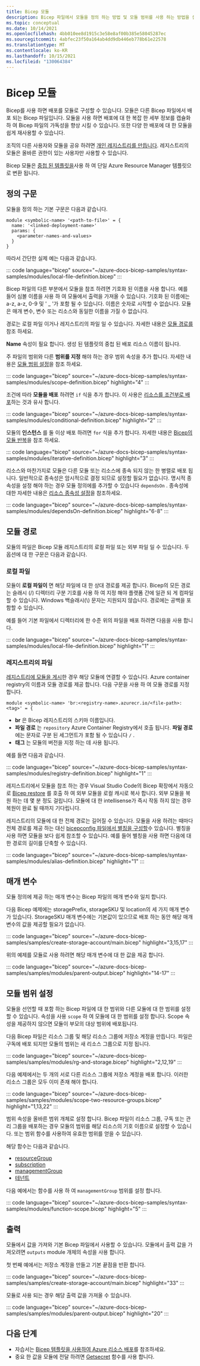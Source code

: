```yaml
---
title: Bicep 모듈
description: Bicep 파일에서 모듈을 정의 하는 방법 및 모듈 범위를 사용 하는 방법을 설명 합니다.
ms.topic: conceptual
ms.date: 10/14/2021
ms.openlocfilehash: 4bb010ee8d1915c3e58e8af00b385e58045287ec
ms.sourcegitcommit: 4abfec23f50a164ab4dd9db446eb778b61e22578
ms.translationtype: MT
ms.contentlocale: ko-KR
ms.lasthandoff: 10/15/2021
ms.locfileid: "130064384"
---
```

# <a name="bicep-modules"></a>Bicep 모듈

Bicep를 사용 하면 배포를 모듈로 구성할 수 있습니다. 모듈은 다른 Bicep 파일에서 배포 되는 Bicep 파일입니다. 모듈을 사용 하면 배포에 대 한 복잡 한 세부 정보를 캡슐화 하 여 Bicep 파일의 가독성을 향상 시킬 수 있습니다. 또한 다양 한 배포에 대 한 모듈을 쉽게 재사용할 수 있습니다.

조직의 다른 사용자와 모듈을 공유 하려면 [개인 레지스트리를 만듭니다](private-module-registry.md). 레지스트리의 모듈은 올바른 권한이 있는 사용자만 사용할 수 있습니다.

Bicep 모듈은 [중첩 된 템플릿을](../templates/linked-templates.md#nested-template)사용 하 여 단일 Azure Resource Manager 템플릿으로 변환 됩니다.

## <a name="definition-syntax"></a>정의 구문

모듈을 정의 하는 기본 구문은 다음과 같습니다.

```bicep
module <symbolic-name> '<path-to-file>' = {
  name: '<linked-deployment-name>'
  params: {
    <parameter-names-and-values>
  }
}
```

따라서 간단한 실제 예는 다음과 같습니다.

::: code language="bicep" source="~/azure-docs-bicep-samples/syntax-samples/modules/local-file-definition.bicep" :::

Bicep 파일의 다른 부분에서 모듈을 참조 하려면 기호화 된 이름을 사용 합니다. 예를 들어 심볼 이름을 사용 하 여 모듈에서 출력을 가져올 수 있습니다. 기호화 된 이름에는 a-z, a-z, 0-9 및 ' _ '가 포함 될 수 있습니다. 이름은 숫자로 시작할 수 없습니다. 모듈은 매개 변수, 변수 또는 리소스와 동일한 이름을 가질 수 없습니다.

경로는 로컬 파일 이거나 레지스트리의 파일 일 수 있습니다. 자세한 내용은 [모듈 경로를](#path-to-module)참조 하세요.

**Name** 속성이 필요 합니다. 생성 된 템플릿의 중첩 된 배포 리소스 이름이 됩니다.

주 파일의 범위와 다른 **범위를 지정** 해야 하는 경우 범위 속성을 추가 합니다. 자세한 내용은 [모듈 범위 설정](#set-module-scope)을 참조 하세요.

::: code language="bicep" source="~/azure-docs-bicep-samples/syntax-samples/modules/scope-definition.bicep" highlight="4" :::

조건에 따라 **모듈을 배포** 하려면 `if` 식을 추가 합니다. 이 사용은 [리소스를 조건부로 배포](conditional-resource-deployment.md)하는 것과 유사 합니다.

::: code language="bicep" source="~/azure-docs-bicep-samples/syntax-samples/modules/conditional-definition.bicep" highlight="2" :::

모듈의 **인스턴스** 를 둘 이상 배포 하려면 `for` 식을 추가 합니다. 자세한 내용은 [Bicep의 모듈 반복](loop-modules.md)을 참조 하세요.

::: code language="bicep" source="~/azure-docs-bicep-samples/syntax-samples/modules/iterative-definition.bicep" highlight="3" :::

리소스와 마찬가지로 모듈은 다른 모듈 또는 리소스에 종속 되지 않는 한 병렬로 배포 됩니다. 일반적으로 종속성은 암시적으로 결정 되므로 설정할 필요가 없습니다. 명시적 종속성을 설정 해야 하는 경우 모듈 정의에를 추가할 수 있습니다 `dependsOn` . 종속성에 대한 자세한 내용은 [리소스 종속성 설정](resource-declaration.md#set-resource-dependencies)을 참조하세요.

::: code language="bicep" source="~/azure-docs-bicep-samples/syntax-samples/modules/dependsOn-definition.bicep" highlight="6-8" :::

## <a name="path-to-module"></a>모듈 경로

모듈의 파일은 Bicep 모듈 레지스트리의 로컬 파일 또는 외부 파일 일 수 있습니다. 두 옵션에 대 한 구문은 다음과 같습니다.

### <a name="local-file"></a>로컬 파일

모듈이 **로컬 파일이** 면 해당 파일에 대 한 상대 경로를 제공 합니다. Bicep의 모든 경로는 슬래시 (/) 디렉터리 구분 기호를 사용 하 여 지정 해야 플랫폼 간에 일관 되 게 컴파일할 수 있습니다. Windows 백슬래시(\\) 문자는 지원되지 않습니다. 경로에는 공백을 포함할 수 있습니다.

예를 들어 기본 파일에서 디렉터리에 한 수준 위의 파일을 배포 하려면 다음을 사용 합니다.

::: code language="bicep" source="~/azure-docs-bicep-samples/syntax-samples/modules/local-file-definition.bicep" highlight="1" :::

### <a name="file-in-registry"></a>레지스트리의 파일

[레지스트리에 모듈을 게시](bicep-cli.md#publish)한 경우 해당 모듈에 연결할 수 있습니다. Azure container registry의 이름과 모듈 경로를 제공 합니다. 다음 구문을 사용 하 여 모듈 경로를 지정 합니다.

```bicep
module <symbolic-name> 'br:<registry-name>.azurecr.io/<file-path>:<tag>' = {
```

- **br** 은 Bicep 레지스트리의 스키마 이름입니다.
- **파일 경로** 는 `repository` Azure Container Registry에서 호출 됩니다. **파일 경로** 에는 문자로 구분 된 세그먼트가 포함 될 수 있습니다 `/` .
- **태그** 는 모듈의 버전을 지정 하는 데 사용 됩니다.

예를 들면 다음과 같습니다.

::: code language="bicep" source="~/azure-docs-bicep-samples/syntax-samples/modules/registry-definition.bicep" highlight="1" :::

레지스트리에서 모듈을 참조 하는 경우 Visual Studio Code의 Bicep 확장에서 자동으로 [Bicep restore](bicep-cli.md#restore) 를 호출 하 여 외부 모듈을 로컬 캐시로 복사 합니다. 외부 모듈을 복원 하는 데 몇 분 정도 걸립니다. 모듈에 대 한 intellisense가 즉시 작동 하지 않는 경우 복원이 완료 될 때까지 기다립니다.

레지스트리의 모듈에 대 한 전체 경로는 길어질 수 있습니다. 모듈을 사용 하려는 때마다 전체 경로를 제공 하는 대신 [bicepconfig 파일에서 별칭을 구성할](bicep-config.md#aliases-for-module-registry)수 있습니다. 별칭을 사용 하면 모듈을 보다 쉽게 참조할 수 있습니다. 예를 들어 별칭을 사용 하면 다음에 대 한 경로의 길이를 단축할 수 있습니다.

::: code language="bicep" source="~/azure-docs-bicep-samples/syntax-samples/modules/alias-definition.bicep" highlight="1" :::

## <a name="parameters"></a>매개 변수

모듈 정의에 제공 하는 매개 변수는 Bicep 파일의 매개 변수와 일치 합니다.

다음 Bicep 예제에는 storagePrefix, storageSKU 및 location의 세 가지 매개 변수가 있습니다. StorageSKU 매개 변수에는 기본값이 있으므로 배포 하는 동안 해당 매개 변수의 값을 제공할 필요가 없습니다.

::: code language="bicep" source="~/azure-docs-bicep-samples/samples/create-storage-account/main.bicep" highlight="3,15,17" :::

위의 예제를 모듈로 사용 하려면 해당 매개 변수에 대 한 값을 제공 합니다.

::: code language="bicep" source="~/azure-docs-bicep-samples/samples/modules/parent-output.bicep" highlight="14-17" :::

## <a name="set-module-scope"></a>모듈 범위 설정

모듈을 선언할 때 포함 하는 Bicep 파일에 대 한 범위와 다른 모듈에 대 한 범위를 설정할 수 있습니다. 속성을 사용 `scope` 하 여 모듈에 대 한 범위를 설정 합니다. Scope 속성을 제공하지 않으면 모듈이 부모의 대상 범위에 배포됩니다.

다음 Bicep 파일은 리소스 그룹 및 해당 리소스 그룹에 저장소 계정을 만듭니다. 파일은 구독에 배포 되지만 모듈의 범위는 새 리소스 그룹으로 지정 됩니다.

::: code language="bicep" source="~/azure-docs-bicep-samples/samples/modules/rg-and-storage.bicep" highlight="2,12,19" :::

다음 예제에서는 두 개의 서로 다른 리소스 그룹에 저장소 계정을 배포 합니다. 이러한 리소스 그룹은 모두 이미 존재 해야 합니다.

::: code language="bicep" source="~/azure-docs-bicep-samples/samples/modules/scope-two-resource-groups.bicep" highlight="1,13,22" :::

범위 속성을 올바른 범위 개체로 설정 합니다. Bicep 파일이 리소스 그룹, 구독 또는 관리 그룹을 배포하는 경우 모듈의 범위를 해당 리소스의 기호 이름으로 설정할 수 있습니다. 또는 범위 함수를 사용하여 유효한 범위를 얻을 수 있습니다.

해당 함수는 다음과 같습니다.

- [resourceGroup](bicep-functions-scope.md#resourcegroup)
- [subscription](bicep-functions-scope.md#subscription)
- [managementGroup](bicep-functions-scope.md#managementgroup)
- [테넌트](bicep-functions-scope.md#tenant)

다음 예에서는 함수를 사용 하 여 `managementGroup` 범위를 설정 합니다.

::: code language="bicep" source="~/azure-docs-bicep-samples/syntax-samples/modules/function-scope.bicep" highlight="5" :::

## <a name="output"></a>출력

모듈에서 값을 가져와 기본 Bicep 파일에서 사용할 수 있습니다. 모듈에서 출력 값을 가져오려면 `outputs` module 개체의 속성을 사용 합니다.

첫 번째 예에서는 저장소 계정을 만들고 기본 끝점을 반환 합니다.

::: code language="bicep" source="~/azure-docs-bicep-samples/samples/create-storage-account/main.bicep" highlight="33" :::

모듈로 사용 되는 경우 해당 출력 값을 가져올 수 있습니다.

::: code language="bicep" source="~/azure-docs-bicep-samples/samples/modules/parent-output.bicep" highlight="20" :::

## <a name="next-steps"></a>다음 단계

- 자습서는 [Bicep 템플릿을 사용하여 Azure 리소스 배포](/learn/modules/deploy-azure-resources-by-using-bicep-templates/)를 참조하세요.
- 중요 한 값을 모듈에 전달 하려면 [Getsecret](bicep-functions-resource.md#getsecret) 함수를 사용 합니다.
